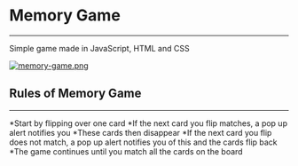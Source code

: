 # Memory Game
***
Simple game made in JavaScript, HTML and CSS

[![memory-game.png](https://i.postimg.cc/WzV5T07R/memory-game.png)](https://postimg.cc/DJCrcJD5)

## Rules of Memory Game
***
*Start by flipping over one card
*If the next card you flip matches, a pop up alert notifies you
*These cards then disappear 
*If the next card you flip does not match, a pop up alert notifies you of this and the cards flip back
*The game continues until you match all the cards on the board
